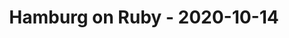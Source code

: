 ---
layout: post
title: Hamburg on Ruby - 2020-10-14
datetime: '2020-10-14 19:00:00 +0200'
name: Hamburg on Ruby
external_url: https://hamburg.onruby.de/events/remote-ruby-usergroup-hamburg-oktober-2020-640
online_event: true
year_month: 2020-10
---